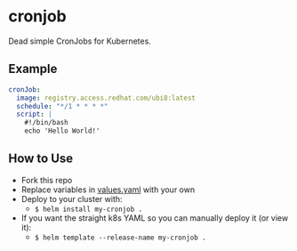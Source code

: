 # cronjob

Dead simple CronJobs for Kubernetes.

## Example

```yaml
cronJob:
  image: registry.access.redhat.com/ubi8:latest
  schedule: "*/1 * * * *"
  script: |
    #!/bin/bash
    echo 'Hello World!'
```

## How to Use

* Fork this repo
* Replace variables in [values.yaml](values.yaml) with your own
* Deploy to your cluster with:
    * `$ helm install my-cronjob .`
* If you want the straight k8s YAML so you can manually deploy it (or view it):
    * `$ helm template --release-name my-cronjob .`
